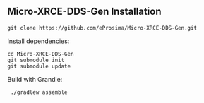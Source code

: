 ## Micro-XRCE-DDS-Gen Installation 


```
git clone https://github.com/eProsima/Micro-XRCE-DDS-Gen.git
```

Install dependencies:
```
cd Micro-XRCE-DDS-Gen
git submodule init
git submodule update
```

Build with Grandle:
```
 ./gradlew assemble
```

